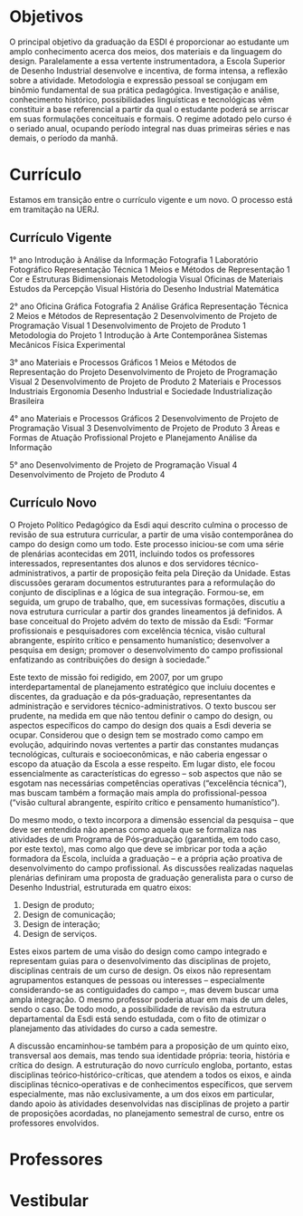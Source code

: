 <!--
---
title: Graduação
-->
# Objetivos

O principal objetivo da graduação da ESDI é proporcionar ao estudante um amplo conhecimento acerca dos meios, dos materiais e da linguagem do design. 
Paralelamente a essa vertente instrumentadora, a Escola Superior de Desenho Industrial desenvolve e incentiva, de forma intensa, a reflexão sobre a atividade.
Metodologia e expressão pessoal se conjugam em binômio fundamental de sua prática pedagógica.
Investigação e análise, conhecimento histórico, possibilidades linguísticas e tecnológicas vêm constituir a base referencial a partir da qual o estudante poderá se arriscar em suas formulações conceituais e formais.
O regime adotado pelo curso é o seriado anual, ocupando período integral nas duas primeiras séries e nas demais, o período da manhã.

# Currículo

Estamos em transição entre o currículo vigente e um novo. O processo está em tramitação na UERJ. 

## Currículo Vigente

1° ano
Introdução à Análise da Informação
Fotografia 1
Laboratório Fotográfico
Representação Técnica 1
Meios e Métodos de Representação 1
Cor e Estruturas Bidimensionais
Metodologia Visual
Oficinas de Materiais
Estudos da Percepção Visual
História do Desenho Industrial
Matemática

2° ano
Oficina Gráfica
Fotografia 2
Análise Gráfica
Representação Técnica 2
Meios e Métodos de Representação 2
Desenvolvimento de Projeto de Programação Visual 1
Desenvolvimento de Projeto de Produto 1
Metodologia do Projeto 1
Introdução à Arte Contemporânea
Sistemas Mecânicos
Física Experimental

3° ano
Materiais e Processos Gráficos 1
Meios e Métodos de Representação do Projeto
Desenvolvimento de Projeto de Programação Visual 2
Desenvolvimento de Projeto de Produto 2
Materiais e Processos Industriais
Ergonomia
Desenho Industrial e Sociedade
Industrialização Brasileira

4° ano
Materiais e Processos Gráficos 2
Desenvolvimento de Projeto de Programação Visual 3
Desenvolvimento de Projeto de Produto 3
Áreas e Formas de Atuação Profissional
Projeto e Planejamento
Análise da Informação

5° ano
Desenvolvimento de Projeto de Programação Visual 4
Desenvolvimento de Projeto de Produto 4

## Currículo Novo

O Projeto Político Pedagógico da Esdi aqui descrito culmina o processo de revisão de sua estrutura curricular, a partir de uma visão contemporânea do campo do design como um todo. Este processo iniciou-se com uma série de plenárias acontecidas em 2011, incluindo todos os professores interessados, representantes dos alunos e dos servidores técnico-administrativos, a partir de proposição feita pela Direção da Unidade. Estas discussões geraram documentos estruturantes para a reformulação do conjunto de disciplinas e a lógica de sua integração. Formou-se, em seguida, um grupo de trabalho, que, em sucessivas formações, discutiu a nova estrutura curricular a partir dos grandes lineamentos já definidos. A base conceitual do Projeto advém do texto de missão da Esdi:
“Formar profissionais e pesquisadores com excelência técnica, visão cultural abrangente, espírito crítico e pensamento humanístico; desenvolver a pesquisa em design; promover o desenvolvimento do campo profissional enfatizando as contribuições do design à sociedade.”
 
Este texto de missão foi redigido, em 2007, por um grupo interdepartamental de planejamento estratégico que incluiu docentes e discentes, da graduação e da pós‑graduação, representantes da administração e servidores técnico-administrativos. O texto buscou ser prudente, na medida em que não tentou definir o campo do design, ou aspectos específicos do campo do design dos quais a Esdi deveria se ocupar. Considerou que o design tem se mostrado como campo em evolução, adquirindo novas vertentes a partir das constantes mudanças tecnológicas, culturais e socioeconômicas, e não caberia engessar o escopo da atuação da Escola a esse respeito. Em lugar disto, ele focou essencialmente as características do egresso – sob aspectos que não se esgotam nas necessárias competências operativas (“excelência técnica”), mas buscam também a formação mais ampla do profissional-pessoa (“visão cultural abrangente, espírito crítico e pensamento humanístico”).

Do mesmo modo, o texto incorpora a dimensão essencial da pesquisa – que deve ser entendida não apenas como aquela que se formaliza nas atividades de um Programa de Pós‑graduação (garantida, em todo caso, por este texto), mas como algo que deve se imbricar por toda a ação formadora da Escola, incluída a graduação – e a própria ação proativa de desenvolvimento do campo profissional.
As discussões realizadas naquelas plenárias definiram uma proposta de graduação generalista para o curso de Desenho Industrial, estruturada em quatro eixos:
1) Design de produto;
2) Design de comunicação;
3) Design de interação;
4) Design de serviços.

Estes eixos partem de uma visão do design como campo integrado e representam guias para o desenvolvimento das disciplinas de projeto, disciplinas centrais de um curso de design. Os eixos não representam agrupamentos estanques de pessoas ou interesses – especialmente considerando-se as contiguidades do campo –, mas devem buscar uma ampla integração. O mesmo professor poderia atuar em mais de um deles, sendo o caso. De todo modo, a possibilidade de revisão da estrutura departamental da Esdi está sendo estudada, com o fito de otimizar o planejamento das atividades do curso a cada semestre.

A discussão encaminhou-se também para a proposição de um quinto eixo, transversal aos demais, mas tendo sua identidade própria: teoria, história e crítica do design. A estruturação do novo currículo engloba, portanto, estas disciplinas teórico‑histórico-críticas, que atendem a todos os eixos, e ainda disciplinas técnico‑operativas e de conhecimentos específicos, que servem especialmente, mas não exclusivamente, a um dos eixos em particular, dando apoio às atividades desenvolvidas nas disciplinas de projeto a partir de proposições acordadas, no planejamento semestral de curso, entre os professores envolvidos.


# Professores

# Vestibular
